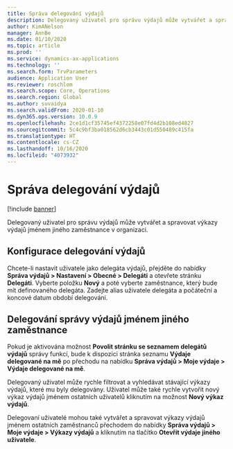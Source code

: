 ```yaml
---
title: Správa delegování výdajů
description: Delegovaný uživatel pro správu výdajů může vytvářet a spravovat výkazy výdajů jménem jiného zaměstnance v organizaci.
author: KimANelson
manager: AnnBe
ms.date: 01/10/2020
ms.topic: article
ms.prod: ''
ms.service: dynamics-ax-applications
ms.technology: ''
ms.search.form: TrvParameters
audience: Application User
ms.reviewer: roschlom
ms.search.scope: Core, Operations
ms.search.region: Global
ms.author: suvaidya
ms.search.validFrom: 2020-01-10
ms.dyn365.ops.version: 10.0.9
ms.openlocfilehash: 2ce1d1cf35745ef4372258e07fd4d2b108ed4827
ms.sourcegitcommit: 5c4c9bf3ba018562d6cb3443c01d550489c415fa
ms.translationtype: HT
ms.contentlocale: cs-CZ
ms.lasthandoff: 10/16/2020
ms.locfileid: "4073932"
---
```

# <a name="manage-expense-delegation"></a>Správa delegování výdajů

[!include [banner](../includes/banner.md)]

Delegovaný uživatel pro správu výdajů může vytvářet a spravovat výkazy výdajů jménem jiného zaměstnance v organizaci.

## <a name="configuring-expense-delegation"></a>Konfigurace delegování výdajů

Chcete-li nastavit uživatele jako delegáta výdajů, přejděte do nabídky **Správa výdajů > Nastavení > Obecné > Delegáti** a otevřete stránku **Delegáti**. Vyberte položku **Nový** a poté vyberte zaměstnance, který bude mít definovaného delegáta. Zadejte alias uživatele delegáta a počáteční a koncové datum období delegování.

## <a name="managing-expense-delegation-on-behalf-of-another-employee"></a>Delegování správy výdajů jménem jiného zaměstnance

Pokud je aktivována možnost **Povolit stránku se seznamem delegátů výdajů** správy funkcí, bude k dispozici stránka seznamu **Výdaje delegované na mě** po přechodu na nabídku **Správa výdajů > Moje výdaje > Výdaje delegované na mě**.

Delegovaný uživatel může rychle filtrovat a vyhledávat stávající výkazy výdajů, které mu byly delegovány. Uživatel může také rychle vytvořit nový výkaz výdajů jménem ostatních uživatelů kliknutím na možnost **Nový výkaz výdajů**.

Delegovaní uživatelé mohou také vytvářet a spravovat výkazy výdajů jménem ostatních zaměstnanců přechodem do nabídky **Správa výdajů > Moje výdaje > Výkazy výdajů** a kliknutím na tlačítko **Otevřít výdaje jiného uživatele**.
